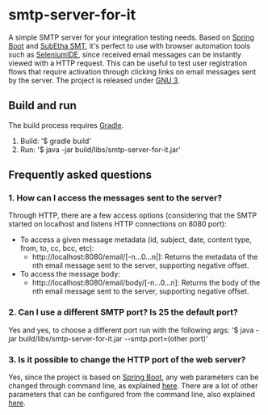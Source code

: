 # smtp-server-for-it

A simple SMTP server for your integration testing needs. Based on [Spring Boot](http://projects.spring.io/spring-boot/) and [SubEtha SMT](https://code.google.com/p/subethasmtp/), it's perfect to use with browser automation tools such as [SeleniumIDE](http://docs.seleniumhq.org/), since received email messages can be instantly viewed with a HTTP request. This can be useful to test user registration flows that require activation through clicking links on email messages sent by the server. The project is released under [GNU 3](LICENSE).
 
## Build and run

The build process requires [Gradle](http://www.gradle.org/).

1. Build:
    '$ gradle build'
2. Run:
    '$ java -jar build/libs/smtp-server-for-it.jar'

## Frequently asked questions

### 1. How can I access the messages sent to the server?

Through HTTP, there are a few access options (considering that the SMTP started on localhost and listens HTTP connections on 8080 port):
- To access a given message metadata (id, subject, date, content type, from, to, cc, bcc, etc):
    - http://localhost:8080/email/\[-n...0...n|\]: Returns the metadata of the nth email message sent to the server, supporting negative offset. 
- To access the message body:
    - http://localhost:8080/email/body/\[-n...0...n\]: Returns the body of the nth email message sent to the server, supporting negative offset. 
   
### 2. Can I use a different SMTP port? Is 25 the default port?

Yes and yes, to choose a different port run with the following args:
    '$ java -jar build/libs/smtp-server-for-it.jar --smtp.port=(other port)'
     
### 3. Is it possible to change the HTTP port of the web server?

Yes, since the project is based on [Spring Boot](http://projects.spring.io/spring-boot/), any web parameters can be changed through command line, as explained [here](http://docs.spring.io/spring-boot/docs/current/reference/html/boot-features-external-config.html#boot-features-external-config-command-line-args). There are a lot of other parameters that can be configured from the command line, also explained [here](http://docs.spring.io/spring-boot/docs/current/reference/html/common-application-properties.html).


 
 

